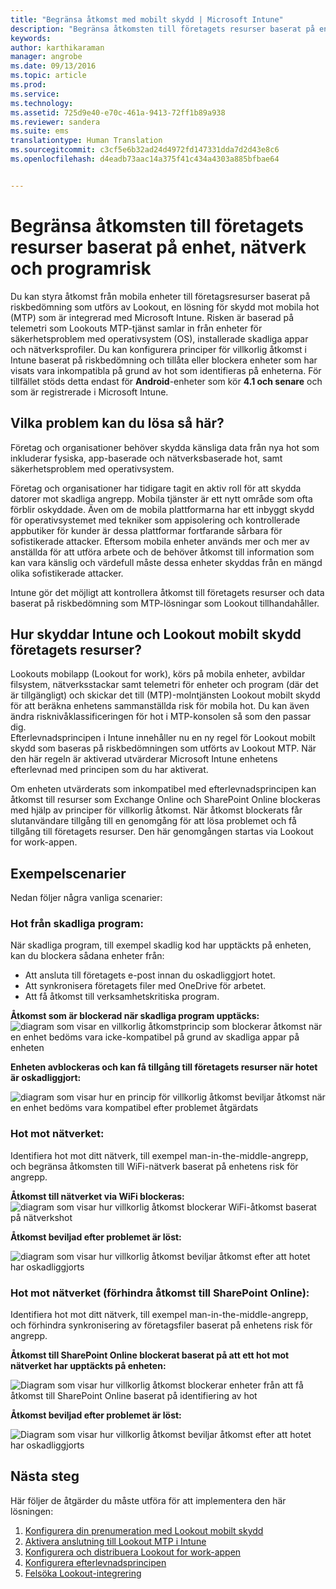 ```yaml
---
title: "Begränsa åtkomst med mobilt skydd | Microsoft Intune"
description: "Begränsa åtkomsten till företagets resurser baserat på enhet, nätverk och programrisk."
keywords: 
author: karthikaraman
manager: angrobe
ms.date: 09/13/2016
ms.topic: article
ms.prod: 
ms.service: 
ms.technology: 
ms.assetid: 725d9e40-e70c-461a-9413-72ff1b89a938
ms.reviewer: sandera
ms.suite: ems
translationtype: Human Translation
ms.sourcegitcommit: c3cf5e6b32ad24d4972fd147331dda7d2d43e8c6
ms.openlocfilehash: d4eadb73aac14a375f41c434a4303a885bfbae64


---
```


# Begränsa åtkomsten till företagets resurser baserat på enhet, nätverk och programrisk
Du kan styra åtkomst från mobila enheter till företagsresurser baserat på riskbedömning som utförs av Lookout, en lösning för skydd mot mobila hot (MTP) som är integrerad med Microsoft Intune. Risken är baserad på telemetri som Lookouts MTP-tjänst samlar in från enheter för säkerhetsproblem med operativsystem (OS), installerade skadliga appar och nätverksprofiler. Du kan konfigurera principer för villkorlig åtkomst i Intune baserat på riskbedömning och tillåta eller blockera enheter som har visats vara inkompatibla på grund av hot som identifieras på enheterna.  För tillfället stöds detta endast för **Android**-enheter som kör **4.1 och senare** och som är registrerade i Microsoft Intune.  
## Vilka problem kan du lösa så här?
Företag och organisationer behöver skydda känsliga data från nya hot som inkluderar fysiska, app-baserade och nätverksbaserade hot, samt säkerhetsproblem med operativsystem.

Företag och organisationer har tidigare tagit en aktiv roll för att skydda datorer mot skadliga angrepp. Mobila tjänster är ett nytt område som ofta förblir oskyddade. Även om de mobila plattformarna har ett inbyggt skydd för operativsystemet med tekniker som appisolering och kontrollerade appbutiker för kunder är dessa plattformar fortfarande sårbara för sofistikerade attacker. Eftersom mobila enheter används mer och mer av anställda för att utföra arbete och de behöver åtkomst till information som kan vara känslig och värdefull måste dessa enheter skyddas från en mängd olika sofistikerade attacker.

Intune gör det möjligt att kontrollera åtkomst till företagets resurser och data baserat på riskbedömning som MTP-lösningar som Lookout tillhandahåller.

## Hur skyddar Intune och Lookout mobilt skydd företagets resurser?
Lookouts mobilapp (Lookout for work), körs på mobila enheter, avbildar filsystem, nätverksstackar samt telemetri för enheter och program (där det är tillgängligt) och skickar det till (MTP)-molntjänsten Lookout mobilt skydd för att beräkna enhetens sammanställda risk för mobila hot. Du kan även ändra risknivåklassificeringen för hot i MTP-konsolen så som den passar dig.  
Efterlevnadsprincipen i Intune innehåller nu en ny regel för Lookout mobilt skydd som baseras på riskbedömningen som utförts av Lookout MTP. När den här regeln är aktiverad utvärderar Microsoft Intune enhetens efterlevnad med principen som du har aktiverat.

Om enheten utvärderats som inkompatibel med efterlevnadsprincipen kan åtkomst till resurser som Exchange Online och SharePoint Online blockeras med hjälp av principer för villkorlig åtkomst. När åtkomst blockerats får slutanvändare tillgång till en genomgång för att lösa problemet och få tillgång till företagets resurser. Den här genomgången startas via Lookout for work-appen.

## Exempelscenarier
Nedan följer några vanliga scenarier:
### Hot från skadliga program:
När skadliga program, till exempel skadlig kod har upptäckts på enheten, kan du blockera sådana enheter från:
* Att ansluta till företagets e-post innan du oskadliggjort hotet.
* Att synkronisera företagets filer med OneDrive för arbetet.
* Att få åtkomst till verksamhetskritiska program.

**Åtkomst som är blockerad när skadliga program upptäcks:**
![diagram som visar en villkorlig åtkomstprincip som blockerar åtkomst när en enhet bedöms vara icke-kompatibel på grund av skadliga appar på enheten](../media/mtp/malicious-apps-blocked.png)

**Enheten avblockeras och kan få tillgång till företagets resurser när hotet är oskadliggjort:**

![diagram som visar hur en princip för villkorlig åtkomst beviljar åtkomst när en enhet bedöms vara kompatibel efter problemet åtgärdats](../media/mtp/malicious-apps-unblocked.png)
### Hot mot nätverket:
Identifiera hot mot ditt nätverk, till exempel man-in-the-middle-angrepp, och begränsa åtkomsten till WiFi-nätverk baserat på enhetens risk för angrepp.

**Åtkomst till nätverket via WiFi blockeras:**
![diagram som visar hur villkorlig åtkomst blockerar WiFi-åtkomst baserat på nätverkshot](../media/mtp/network-wifi-blocked.png)

**Åtkomst beviljad efter problemet är löst:**

![diagram som visar hur villkorlig åtkomst beviljar åtkomst efter att hotet har oskadliggjorts](../media/mtp/network-wifi-unblocked.png)
### Hot mot nätverket (förhindra åtkomst till SharePoint Online):

Identifiera hot mot ditt nätverk, till exempel man-in-the-middle-angrepp, och förhindra synkronisering av företagsfiler baserat på enhetens risk för angrepp.

**Åtkomst till SharePoint Online blockerat baserat på att ett hot mot nätverket har upptäckts på enheten:**

![Diagram som visar hur villkorlig åtkomst blockerar enheter från att få åtkomst till SharePoint Online baserat på identifiering av hot](../media/mtp/network-spo-blocked.png)


**Åtkomst beviljad efter problemet är löst:**

![Diagram som visar hur villkorlig åtkomst beviljar åtkomst efter att hotet har oskadliggjorts](../media/mtp/network-spo-unblocked.png)

## Nästa steg
Här följer de åtgärder du måste utföra för att implementera den här lösningen:
1.  [Konfigurera din prenumeration med Lookout mobilt skydd](set-up-your-subscription-with-lookout-mtp.md)
2.  [Aktivera anslutning till Lookout MTP i Intune](enable-lookout-mtp-connection-in-intune.md)
3.  [Konfigurera och distribuera Lookout for work-appen](configure-and-deploy-lookout-for-work-apps.md)
4.  [Konfigurera efterlevnadsprincipen](enable-device-threat-protection-rule-in-compliance-policy.md)
5.  [Felsöka Lookout-integrering](http://docs.microsoft.com/en-us/intune/troubleshoot/troubleshooting-lookout-integration)



<!--HONumber=Sep16_HO3-->


